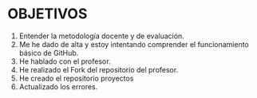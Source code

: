 # OBJETIVOS

1. Entender la metodología docente y de evaluación.
2. Me he dado de alta y estoy intentando comprender el funcionamiento básico de GitHub.
3. He hablado con el profesor.
4. He realizado el Fork del repositorio del profesor.
5. He creado el repositorio proyectos
6. Actualizado los errores.
